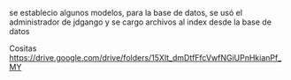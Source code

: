 se establecio algunos modelos, para la base de datos, se usó el administrador de jdgango y se cargo archivos al index desde la base de datos

Cositas 
https://drive.google.com/drive/folders/15Xlt_dmDtfFfcVwfNGiUPnHkianPf_MY
